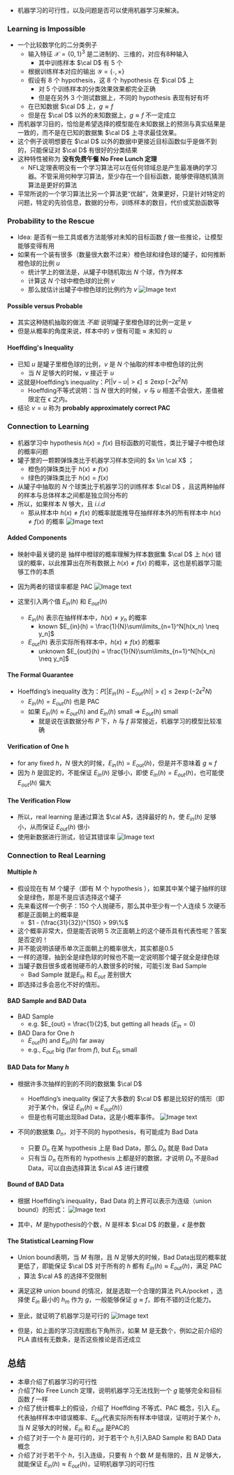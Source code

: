 
- 机器学习的可行性，以及问题是否可以使用机器学习来解决。  

### Learning is Impossible
- 一个比较数学化的二分类例子
	- 输入特征 $\mathcal{X} = \{0, 1 \}^3$ 是二进制的、三维的，对应有8种输入
		- 其中训练样本 $\cal D$ 有 5 个
	- 根据训练样本对应的输出 $\mathcal{Y} = \{\circ, \times\}$
	- 假设有 8 个 hypothesis，这 8 个 hypothesis 在 $\cal D$ 上
		- 对 5 个训练样本的分类效果效果都完全正确
		- 但是在另外 3 个测试数据上，不同的 hypothesis 表现有好有坏
	- 在已知数据 $\cal D$ 上，$g ≈ f$
	- 但是在 $\cal D$  以外的未知数据上，$g≈f$ 不一定成立
- 而机器学习目的，恰恰是希望选择的模型能在未知数据上的预测与真实结果是一致的，而不是在已知的数据集 $\cal D$  上寻求最佳效果。
- 这个例子说明想要在 $\cal D$  以外的数据中更接近目标函数似乎是做不到的，只能保证对 $\cal D$  有很好的分类结果
- 这种特性被称为 **没有免费午餐 No Free Lunch 定理**
	- NFL定理表明没有一个学习算法可以在任何领域总是产生最准确的学习器。不管采用何种学习算法，至少存在一个目标函数，能够使得随机猜测算法是更好的算法
- 平常所说的一个学习算法比另一个算法更“优越”，效果更好，只是针对特定的问题，特定的先验信息，数据的分布，训练样本的数目，代价或奖励函数等

### Probability to the Rescue
- Idea: 是否有一些工具或者方法能够对未知的目标函数 $f$ 做一些推论，让模型能够变得有用
- 如果有一个装有很多（数量很大数不过来）橙色球和绿色球的罐子，如何推断橙色球的比例 $u$
	- 统计学上的做法是，从罐子中随机取出 $N$ 个球，作为样本
	- 计算这 $N$ 个球中橙色球的比例 $v$
	- 那么就估计出罐子中橙色球的比例约为 $v$
![Image text](https://raw.githubusercontent.com/burningmysoul2077/Notes/main/ScreenShots/%E6%9E%97%E8%BD%A9%E7%94%B0%E6%9C%BA%E5%99%A8%E5%AD%A6%E4%B9%A0%E5%9F%BA%E7%9F%B3/Pasted%20image%2020230316101342.png)

#### Possible versus Probable
- 其实这种随机抽取的做法 _不能_ 说明罐子里橙色球的比例一定是 $v$
- 但是从概率的角度来说，样本中的 $v$ 很有可能 $\approx$ 未知的 $u$

#### Hoeffding's Inequality
- 已知 $u$ 是罐子里橙色球的比例，$v$ 是 $N$ 个抽取的样本中橙色球的比例
	- 当 $N$ 足够大的时候，$v$ 接近于 $u$
- 这就是Hoeffding’s inequality：$P[|v - u| > \epsilon] \leq 2\exp(-2\epsilon^2N)$
	- Hoeffding不等式说明：当 $N$ 很大的时候，$v$ 与 $u$ 相差不会很大，差值被限定在 ϵ 之内。
- 结论 $v=u$ 称为 **probably approximately correct PAC**

### Connection to Learning
- 机器学习中 hypothesis $h(x)= f(x)$ 目标函数的可能性，类比于罐子中橙色球的概率问题
- 罐子里的一颗颗弹珠类比于机器学习样本空间的 $x \in \cal X$ ；
	- 橙色的弹珠类比于 $h(x)\neq f(x)$ 
	- 绿色的弹珠类比于 $h(x)= f(x)$ 
- 从罐子中抽取的 $N$ 个球类比于机器学习的训练样本 $\cal D$ ，且这两种抽样的样本与总体样本之间都是独立同分布的
- 所以，如果样本 $N$ 够大，且 $i.i.d$
	- 那从样本中 $h(x)≠f(x)$ 的概率就能推导在抽样样本外的所有样本中 $h(x)≠f(x)$ 的概率
![Image text](https://raw.githubusercontent.com/burningmysoul2077/Notes/main/ScreenShots/%E6%9E%97%E8%BD%A9%E7%94%B0%E6%9C%BA%E5%99%A8%E5%AD%A6%E4%B9%A0%E5%9F%BA%E7%9F%B3/Pasted%20image%2020230316102909.png)

#### Added Components
- 映射中最关键的是 抽样中橙球的概率理解为样本数据集 $\cal D$ 上 $h(x)$ 错误的概率，以此推算出在所有数据上 $h(x)\neq f(x)$ 的概率，这也是机器学习能够工作的本质
- 因为两者的错误率都是 PAC
![Image text](https://raw.githubusercontent.com/burningmysoul2077/Notes/main/ScreenShots/%E6%9E%97%E8%BD%A9%E7%94%B0%E6%9C%BA%E5%99%A8%E5%AD%A6%E4%B9%A0%E5%9F%BA%E7%9F%B3/Pasted%20image%2020230316103500.png)

- 这里引入两个值 $E_{in}(h)$ 和 $E_{out}(h)$ 
	- $E_{in}(h)$ 表示在抽样样本中，$h(x) \neq y_n$ 的概率
		- known $E_{in}(h) = \frac{1}{N}\sum\limits_{n=1}^N[h(x_n) \neq y_n]$
	- $E_{out}(h)$ 表示实际所有样本中，$h(x)\neq f(x)$ 的概率
		- unknown $E_{out}(h) = \frac{1}{N}\sum\limits_{n=1}^N[h(x_n) \neq y_n]$

#### The Formal Guarantee
- Hoeffding’s inequality 改为：$P[|E_{in}(h) - E_{out}(h)| > \epsilon] \leq 2\exp(-2\epsilon^2N)$
	- $E_{in}(h) = E_{out}(h)$ 也是 PAC 
	- 如果 $E_{in}(h) \approx E_{out}(h)$ and  $E_{in}(h)$ small  =>  $E_{out}(h)$ small 
		- 就是说在该数据分布 $P$ 下，$h$ 与 $f$ 非常接近，机器学习的模型比较准确

#### Verification of One h
- for any fixed $h$，$N$ 很大的时候，$E_{in}(h) = E_{out}(h)$，但是并不意味着 $g≈f$
- 因为 $h$ 是固定的，不能保证 $E_{in}(h)$ 足够小，即使 $E_{in}(h) = E_{out}(h)$，也可能使 $E_{out}(h)$ 偏大

#### The Verification Flow
- 所以，real learning 是通过算法 $\cal A$，选择最好的 $h$，使 $E_{in}(h)$ 足够小，从而保证 $E_{out}(h)$ 很小
- 使用新数据进行测试，验证其错误率
![Image text](https://raw.githubusercontent.com/burningmysoul2077/Notes/main/ScreenShots/%E6%9E%97%E8%BD%A9%E7%94%B0%E6%9C%BA%E5%99%A8%E5%AD%A6%E4%B9%A0%E5%9F%BA%E7%9F%B3/Pasted%20image%2020230316105013.png)


### Connection to Real Learning

#### Multiple $h$
- 假设现在有 M 个罐子（即有 M 个 hypothesis ），如果其中某个罐子抽样的球全是绿色，那是不是应该选择这个罐子
- 先来看这样一个例子：150 个人抛硬币，那么其中至少有一个人连续 5 次硬币都是正面朝上的概率是
	- $1 - (\frac{31}{32})^{150} > 99\%$
- 这个概率非常大，但是能否说明 5 次正面朝上的这个硬币具有代表性呢？答案是否定的！
- 并不能说明该硬币单次正面朝上的概率很大，其实都是0.5
- 一样的道理，抽到全是绿色球的时候也不能一定说明那个罐子就全是绿色球
- 当罐子数目很多或者抛硬币的人数很多的时候，可能引发 Bad Sample
	- Bad Sample 就是$E_{in}$ 和 $E_{out}$ 差别很大
- 即选择过多会恶化不好的情形。

#### BAD Sample and BAD Data
- BAD Sample
	- e.g.  $E_{out} = \frac{1}{2}$, but getting all heads ($E_{in} = 0$)
- BAD Dara for One $h$
	-  $E_{out}(h)$ and $E_{in}(h)$ far away
	-  e.g., $E_{out}$ big (far from $f$), but $E_{in}$ small

#### BAD Data for Many $h$
- 根据许多次抽样的到的不同的数据集 $\cal D$
	- Hoeffding’s inequality 保证了大多数的  $\cal D$ 都是比较好的情形（即对于某个h，保证 $E_{in}(h) \approx E_{out}(h)$）
	- 但是也有可能出现Bad Data，这是小概率事件。
![Image text](https://raw.githubusercontent.com/burningmysoul2077/Notes/main/ScreenShots/%E6%9E%97%E8%BD%A9%E7%94%B0%E6%9C%BA%E5%99%A8%E5%AD%A6%E4%B9%A0%E5%9F%BA%E7%9F%B3/Pasted%20image%2020230316113056.png)

- 不同的数据集 $D_n$，对于不同的 hypothesis，有可能成为 Bad Data
	- 只要 $D_n$ 在某 hypothesis 上是 Bad Data，那么 $D_n$ 就是 Bad Data
	- 只有当 $D_n$ 在所有的 hypothesis 上都是好的数据，才说明 $D_n$ 不是Bad Data，可以自由选择算法 $\cal A$ 进行建模

#### Bound of BAD Data
- 根据 Hoeffding’s inequality，Bad Data 的上界可以表示为连级（union bound）的形式：
![Image text](https://raw.githubusercontent.com/burningmysoul2077/Notes/main/ScreenShots/%E6%9E%97%E8%BD%A9%E7%94%B0%E6%9C%BA%E5%99%A8%E5%AD%A6%E4%B9%A0%E5%9F%BA%E7%9F%B3/Pasted%20image%2020230316113339.png)

- 其中，$M$ 是hypothesis的个数，$N$ 是样本 $\cal D$ 的数量，$\epsilon$ 是参数

#### The Statistical Learning Flow
- Union bound表明，当 $M$ 有限，且 $N$ 足够大的时候，Bad Data出现的概率就更低了，即能保证 $\cal D$ 对于所有的 $h$ 都有 $E_{in}(h) \approx E_{out}(h)$，满足 PAC ，算法 $\cal A$ 的选择不受限制
- 满足这种 union bound 的情况，就是选取一个合理的算法 PLA/pocket ，选择使 $E_{in}$ 最小的 $h_m$ 作为 $g$，一般能够保证 $g ≈ f$，即有不错的泛化能力。
- 至此，就证明了机器学习是可行的
![Image text](https://raw.githubusercontent.com/burningmysoul2077/Notes/main/ScreenShots/%E6%9E%97%E8%BD%A9%E7%94%B0%E6%9C%BA%E5%99%A8%E5%AD%A6%E4%B9%A0%E5%9F%BA%E7%9F%B3/Pasted%20image%2020230316114000.png)

- 但是，如上面的学习流程图右下角所示，如果 M 是无数个，例如之前介绍的 PLA 直线有无数条，是否这些推论是否还成立

## 总结
- 本章介绍了机器学习的可行性
- 介绍了No Free Lunch 定理，说明机器学习无法找到一个 $g$ 能够完全和目标函数 $f$ 一样
- 介绍了统计概率上的假设，介绍了 Hoeffding 不等式、PAC 概念，引入 $E_{in}$ 代表抽样样本中错误概率、$E_{out}$代表实际所有样本中错误，证明对于某个 $h$，当 $N$ 足够大的时候，$E_{in}$ 和 $E_{out}$ 是PAC的
- 介绍了对于一个 $h$ 是可行的，对于若干个 $h$,引入BAD Sample 和 BAD Data 概念
- 介绍了对于若干个 $h$，引入连级，只要有 $h$ 个数 $M$ 是有限的，且 $N$ 足够大，就能保证 $E_{in}(h) \approx E_{out}(h)$，证明机器学习的可行性
